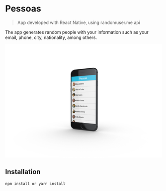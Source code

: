 # Pessoas
> App developed with React Native, using randomuser.me api

The app generates random people with your information such as your email, phone, city, nationality, among others.

<img src="assets/mockup.png" />

## Installation

```sh
npm install or yarn install
```
